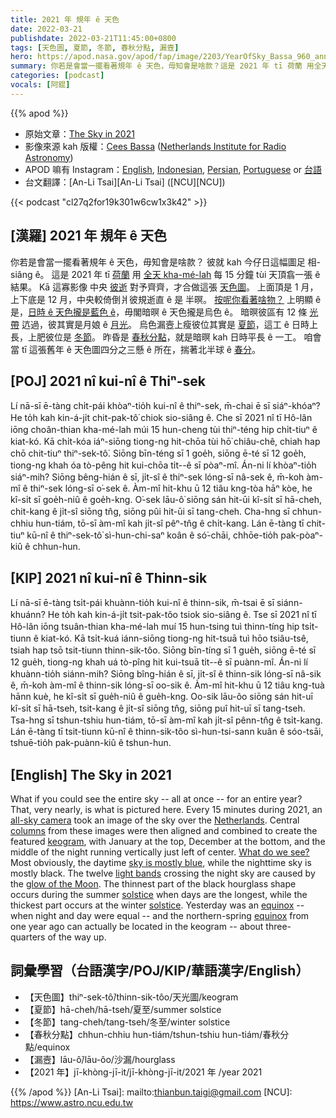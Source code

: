 ```yaml
---
title: 2021 年 規年 ê 天色
date: 2022-03-21
publishdate: 2022-03-21T11:45:00+0800
tags: [天色圖, 夏節, 冬節, 春秋分點, 漏壼]
hero: https://apod.nasa.gov/apod/fap/image/2203/YearOfSky_Bassa_960_annotated.jpg
summary: 你若是會當一擺看著規年 ê 天色，毋知會是啥款？這是 2021 年 tī 荷蘭 用全天 kha-mé-lah 每 15 分鐘 tùi 天頂翕一張 ê 結果。
categories: [podcast]
vocals: [阿錕]
---
```


{{% apod %}}

- 原始文章：[The Sky in 2021](https://apod.nasa.gov/apod/ap220321.html)
- 影像來源 kah 版權：[Cees Bassa](https://twitter.com/cgbassa) ([Netherlands Institute for Radio Astronomy](https://www.astron.nl/about/))
- APOD 嘛有 Instagram：[English](https://www.instagram.com/astronomypicturesdaily/), [Indonesian](https://www.instagram.com/apod.id/), [Persian](https://www.instagram.com/avastarapod/), [Portuguese](https://www.instagram.com/apodbrasil/) or [台語](https://www.instagram.com/apod_taigi/)
- 台文翻譯：[An-Li Tsai][An-Li Tsai] ([NCU][NCU])

{{< podcast "cl27q2for19k301w6cw1x3k42" >}}

## [漢羅] 2021 年 規年 ê 天色
你若是會當一擺看著規年 ê 天色，毋知會是啥款？
彼就 kah 今仔日這幅圖足 相-siâng ê。
這是 2021 年 tī [荷蘭][Netherlands] 用 [全天 kha-mé-lah][all-sky camera] 每 15 分鐘 tùi 天頂翕一張 ê 結果。
Kā 這寡影像 中央 [彼逝][columns] 對予齊齊，才合做這張 [天色圖][keogram]。
上面頂是 1 月，上下底是 12 月，中央較倚倒爿彼規逝直 ê 是 半暝。
[按呢你看著啥物？][What do we see?]
上明顯 ê 是，[日時 ê 天色攏是藍色 ê][sky is mostly blue]，毋閣暗暝 ê 天色攏是烏色 ê。
暗暝彼區有 12 條 [光帶][light bands t] 迒過，彼其實是月娘 ê [月光][glow of the Moon]。
烏色漏壼上瘦彼位其實是 [夏節][solstice 1]，這工 ê 日時上長，上肥彼位是 [冬節][solstice 2]。
昨昏是 [春秋分點][equinox]，就是暗暝 kah 日時平長 ê 一工。
咱會當 tī 這張舊年 ê 天色圖四分之三懸 ê 所在，揣著北半球 ê [春分][equinox t]。

## [POJ] 2021 nî kui-nî ê Thiⁿ-sek
Lí nā-sī ē-tàng chi̍t-pái khòaⁿ-tio̍h kui-nî ê thiⁿ-sek, m̄-chai ē sī siáⁿ-khóaⁿ?
He to̍h kah kin-á-ji̍t chit-pak-tô͘ chiok sio-siâng ê.
Che sī 2021 nî tī Hô-lân iōng choân-thian kha-mé-lah múi 15 hun-cheng tùi thiⁿ-téng hip chi̍t-tiuⁿ ê kiat-kó.
Kā chi̍t-kóa iáⁿ-siōng tiong-ng hit-chōa tùi hō͘ chiâu-chê, chiah hap chō chit-tiuⁿ thiⁿ-sek-tô͘.
Siōng bīn-téng sī 1 goe̍h, siōng ē-té sī 12 goe̍h, tiong-ng khah óa tò-pêng hit kui-chōa ti̍t--ê sī pòaⁿ-mî.
Án-ni lí khòaⁿ-tio̍h siáⁿ-mih?
Siōng bêng-hián ê sī, ji̍t-sî ê thiⁿ-sek lóng-sī nâ-sek ê, m̄-koh àm-mî ê thiⁿ-sek lóng-sī o͘-sek ê.
Àm-mî hit-khu ū 12 tiâu kng-tòa hāⁿ kòe, he kî-si̍t sī goe̍h-niû ê goe̍h-kng.
O͘-sek lāu-ô͘ siōng sán hit-ūi kî-si̍t sī hā-cheh, chit-kang ê ji̍t-sî siōng tn̂g, siōng pûi hit-ūi sī tang-cheh.
Cha-hng sī chhun-chhiu hun-tiám, tō-sī àm-mî kah ji̍t-sî pêⁿ-tn̂g ê chi̍t-kang.
Lán ē-tàng tī chit-tiuⁿ kū-nî ê thiⁿ-sek-tô͘ sì-hun-chi-saⁿ koân ê só͘-chāi, chhōe-tio̍h pak-pòaⁿ-kiû ê chhun-hun.

## [KIP] 2021 nî kui-nî ê Thinn-sik
Lí nā-sī ē-tàng tsi̍t-pái khuànn-tio̍h kui-nî ê thinn-sik, m̄-tsai ē sī siánn-khuánn?
He to̍h kah kin-á-ji̍t tsit-pak-tôo tsiok sio-siâng ê.
Tse sī 2021 nî tī Hô-lân iōng tsuân-thian kha-mé-lah muí 15 hun-tsing tuì thinn-tíng hip tsi̍t-tiunn ê kiat-kó.
Kā tsi̍t-kuá iánn-siōng tiong-ng hit-tsuā tuì hōo tsiâu-tsê, tsiah hap tsō tsit-tiunn thinn-sik-tôo.
Siōng bīn-tíng sī 1 gue̍h, siōng ē-té sī 12 gue̍h, tiong-ng khah uá tò-pîng hit kui-tsuā ti̍t--ê sī puànn-mî.
Án-ni lí khuànn-tio̍h siánn-mih?
Siōng bîng-hián ê sī, ji̍t-sî ê thinn-sik lóng-sī nâ-sik ê, m̄-koh àm-mî ê thinn-sik lóng-sī oo-sik ê.
Àm-mî hit-khu ū 12 tiâu kng-tuà hānn kuè, he kî-si̍t sī gue̍h-niû ê gue̍h-kng.
Oo-sik lāu-ôo siōng sán hit-uī kî-si̍t sī hā-tseh, tsit-kang ê ji̍t-sî siōng tn̂g, siōng puî hit-uī sī tang-tseh.
Tsa-hng sī tshun-tshiu hun-tiám, tō-sī àm-mî kah ji̍t-sî pênn-tn̂g ê tsi̍t-kang.
Lán ē-tàng tī tsit-tiunn kū-nî ê thinn-sik-tôo sì-hun-tsi-sann kuân ê sóo-tsāi, tshuē-tio̍h pak-puànn-kiû ê tshun-hun.

## [English] The Sky in 2021
What if you could see the entire sky -- all at once -- for an entire year?
That, very nearly, is what is pictured here.
Every 15 minutes during 2021, an [all-sky camera][all-sky camera] took an image of the sky over the [Netherlands][Netherlands].
Central [columns][columns] from these images were then aligned and combined to create the featured [keogram][keogram], with January at the top, December at the bottom, and the middle of the night running vertically just left of center.
[What do we see?][What do we see?] Most obviously, the daytime [sky is mostly blue][sky is mostly blue], while the nighttime sky is mostly black.
The twelve [light bands][light bands e] crossing the night sky are caused by the [glow of the Moon][glow of the Moon].
The thinnest part of the black hourglass shape occurs during the summer [solstice][solstice 1] when days are the longest, while the thickest part occurs at the winter [solstice][solstice 2].
Yesterday was an [equinox][equinox] -- when night and day were equal -- and the northern-spring [equinox][equinox e] from one year ago can actually be located in the keogram -- about three-quarters of the way up.

## 詞彙學習（台語漢字/POJ/KIP/華語漢字/English）
- 【天色圖】thiⁿ-sek-tô͘/thinn-sik-tôo/天光圖/keogram
- 【夏節】hā-cheh/hā-tseh/夏至/summer solstice
- 【冬節】tang-cheh/tang-tseh/冬至/winter solstice
- 【春秋分點】chhun-chhiu hun-tiám/tshun-tshiu hun-tiám/春秋分點/equinox
- 【漏壼】lāu-ô͘/lāu-ôo/沙漏/hourglass
- 【2021 年】jī-khòng-jī-it/jī-khòng-jī-it/2021 年 /year 2021


{{% /apod %}}
[An-Li Tsai]: mailto:thianbun.taigi@gmail.com
[NCU]: https://www.astro.ncu.edu.tw

[copyright]: https://apod.nasa.gov/apod/fap/lib/about_apod.html#srapply

[all-sky camera]:https://apod.nasa.gov/apod/ap011119.html
[Netherlands]:https://en.wikipedia.org/wiki/Netherlands
[columns]:https://commons.wikimedia.org/wiki/File:Keogram_explainer.gif
[keogram]:https://victoriaweather.ca/keogram.php#:~:text=What%20is%20a%20keogram
[What do we see?]:https://i1.sndcdn.com/artworks-000064777927-e3ahj5-t500x500.jpg
[sky is mostly blue]:https://spaceplace.nasa.gov/blue-sky/en/
[light bands e]:https://apod.nasa.gov/apod/ap220301.html
[light bands t]:https://apod.tw/daily/20220301/
[glow of the Moon]:https://skyandtelescope.org/astronomy-news/how-bright-moon-exactly/
[solstice 1]:https://scijinks.gov/solstice/
[solstice 2]:https://blogs.nasa.gov/Watch_the_Skies/tag/solstice/
[equinox]:https://blogs.nasa.gov/Watch_the_Skies/tag/equinox/
[equinox e]:https://apod.nasa.gov/apod/ap220320.html
[equinox t]:https://apod.tw/daily/20220320/
